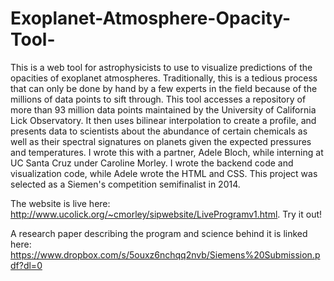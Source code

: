 # Exoplanet-Atmosphere-Opacity-Tool-
This is a web tool for astrophysicists to use to visualize predictions of the opacities of exoplanet atmospheres. Traditionally, this is a tedious process that can only be done by hand by a few experts in the field because of the millions of data points to sift through. This tool accesses a repository of more than 93 million data points maintained by the University of California Lick Observatory. It then uses bilinear interpolation to create a profile, and presents data to scientists about the abundance of certain chemicals as well as their spectral signatures on planets given the expected pressures and temperatures. I wrote this with a partner, Adele Bloch, while interning at UC Santa Cruz under Caroline Morley. I wrote the backend code and visualization code, while Adele wrote the HTML and CSS. This project was selected as a Siemen's competition semifinalist in 2014. 

The website is live here: http://www.ucolick.org/~cmorley/sipwebsite/LiveProgramv1.html. Try it out! 

A research paper describing the program and science behind it is linked here: https://www.dropbox.com/s/5ouxz6nchqq2nvb/Siemens%20Submission.pdf?dl=0




